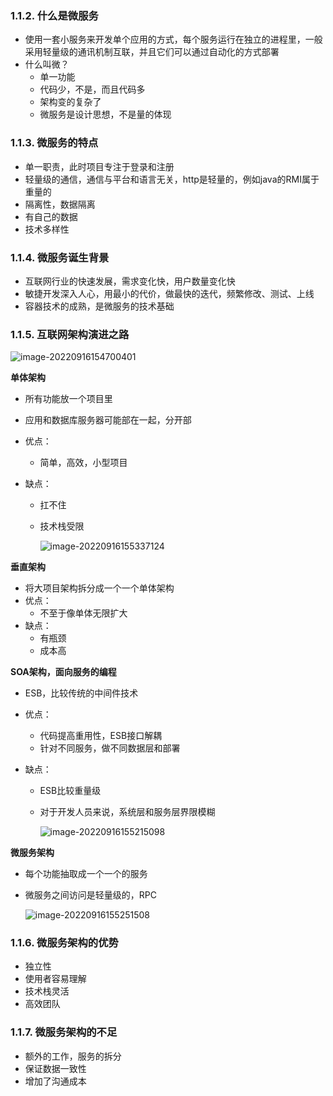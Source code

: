 ### 1.1.2. 什么是微服务

- 使用一套小服务来开发单个应用的方式，每个服务运行在独立的进程里，一般采用轻量级的通讯机制互联，并且它们可以通过自动化的方式部署
- 什么叫微？
  - 单一功能
  - 代码少，不是，而且代码多
  - 架构变的复杂了
  - 微服务是设计思想，不是量的体现

### 1.1.3. 微服务的特点

- 单一职责，此时项目专注于登录和注册
- 轻量级的通信，通信与平台和语言无关，http是轻量的，例如java的RMI属于重量的
- 隔离性，数据隔离
- 有自己的数据
- 技术多样性

### 1.1.4. 微服务诞生背景

- 互联网行业的快速发展，需求变化快，用户数量变化快
- 敏捷开发深入人心，用最小的代价，做最快的迭代，频繁修改、测试、上线
- 容器技术的成熟，是微服务的技术基础

### 1.1.5. 互联网架构演进之路

![image-20220916154700401](https://downloadflies.com/blog-img/image-20220916154700401.png)

**单体架构**

- 所有功能放一个项目里

- 应用和数据库服务器可能部在一起，分开部

- 优点：

  - 简单，高效，小型项目

- 缺点：

  - 扛不住

  - 技术栈受限

    ![image-20220916155337124](https://downloadflies.com/blog-img/image-20220916155337124.png)

**垂直架构**

- 将大项目架构拆分成一个一个单体架构
- 优点：
  - 不至于像单体无限扩大
- 缺点：
  - 有瓶颈
  - 成本高



**SOA架构，面向服务的编程**

- ESB，比较传统的中间件技术

- 优点：

  - 代码提高重用性，ESB接口解耦
  - 针对不同服务，做不同数据层和部署

- 缺点：

  - ESB比较重量级

  - 对于开发人员来说，系统层和服务层界限模糊

    ![image-20220916155215098](https://downloadflies.com/blog-img/image-20220916155215098.png)



**微服务架构**

- 每个功能抽取成一个一个的服务

- 微服务之间访问是轻量级的，RPC

  ![image-20220916155251508](https://downloadflies.com/blog-img/image-20220916155251508.png)

### 1.1.6. 微服务架构的优势

- 独立性
- 使用者容易理解
- 技术栈灵活
- 高效团队

### 1.1.7. 微服务架构的不足

- 额外的工作，服务的拆分
- 保证数据一致性
- 增加了沟通成本